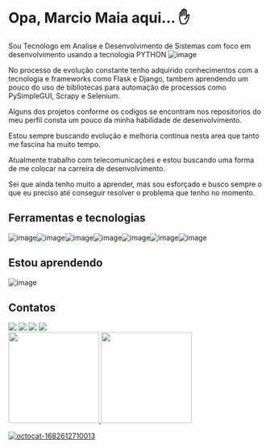# Opa, Marcio Maia aqui... :hand:

Sou Tecnólogo em Analise e Desenvolvimento de Sistemas com foco em desenvolvimento
usando a tecnologia PYTHON  ![image](https://user-images.githubusercontent.com/88562590/234911676-f51906b1-e0a6-4162-85d6-e731261627f4.png)

No processo de evolução constante tenho adquirido conhecimentos com a tecnologia e frameworks como Flask e Django, tambem aprendendo um pouco do uso de bibliotecas para automação de processos como PySimpleGUI, Scrapy e Selenium.

Alguns dos projetos conforme os codigos se encontram nos repositorios do meu perfil consta um pouco da minha habilidade de desenvolvimento.

Estou sempre buscando evolução e melhoria continua nesta area que tanto me fascina ha muito tempo.

Atualmente trabalho com telecomunicações e estou buscando uma forma de me colocar na carreira de desenvolvimento.

Sei que ainda tenho muito a aprender, mas sou esforçado e busco sempre o que eu preciso até conseguir resolver o problema que tenho no momento.


## Ferramentas e tecnologias

![image](https://user-images.githubusercontent.com/88562590/234920801-abf8d282-ab03-4ad8-b03d-0ebb5dd536d5.png)![image](https://user-images.githubusercontent.com/88562590/234920938-7872c5a6-4431-4fda-ad6f-291ffe3a0995.png)![image](https://user-images.githubusercontent.com/88562590/234921051-f8d0e047-f21c-45c7-a00f-73cdd9ab47f8.png)![image](https://user-images.githubusercontent.com/88562590/234921432-17ebd5a4-c66b-484e-8f29-f3399e46e96c.png)![image](https://user-images.githubusercontent.com/88562590/234921610-242a909e-b70c-46f5-a33e-b508be10139a.png)![image](https://user-images.githubusercontent.com/88562590/234921652-e5ee9960-8e0c-4a39-8e01-4ec1d7fd555d.png)![image](https://user-images.githubusercontent.com/88562590/234921689-9eda15d6-4d70-4af0-85da-47482884cb42.png)

## Estou aprendendo

![image](https://user-images.githubusercontent.com/88562590/234923762-f097575b-14e6-42b0-9e12-5fd8320f53d0.png)

## Contatos

<div>
<a href="[https://www.youtube.com/seu-canal-youtube-aqui](https://www.youtube.com/channel/UCloDH3-Hea1XVaCjuYOFDag)" target="_blank"><img src="https://img.shields.io/badge/YouTube-FF0000?style=for-the-badge&logo=youtube&logoColor=white" target="_blank"></a>
<a href="[https://instagram.com/seu-usuário-instagram-aqui](https://www.instagram.com/mark_marcio/)" target="_blank"><img src="https://img.shields.io/badge/-Instagram-%23E4405F?style=for-the-badge&logo=instagram&logoColor=white" target="_blank"></a>
<a href = "mailto:marciojesusmaia@hotmail.com"><img src="https://img.shields.io/badge/Gmail-D14836?style=for-the-badge&logo=gmail&logoColor=white" target="_blank"></a>
<a href="[https://www.linkedin.com/in/seu-usuário-linkedln-aqui](https://www.linkedin.com/in/marciojesusmaia/)" target="_blank"><img src="https://img.shields.io/badge/-LinkedIn-%230077B5?style=for-the-badge&logo=linkedin&logoColor=white" target="_blank"></a>   
</div>


<div>
<a href="https://github.com/marciojesusmaia">
<img height="180em" src="https://github-readme-stats.vercel.app/api/top-langs/?username=marciojesusmaia&layout=compact&langs_count=7&theme=dracula"/>
<img height="180em" src="https://github-readme-stats.vercel.app/api?username=marciojesusmaia&show_icons=true&theme=dracula&include_all_commits=true&count_private=true"/>
</div>
  
  ![octocat-1682612710013](https://user-images.githubusercontent.com/88562590/234928029-a06f5e53-b758-458b-88d5-25f92f9ee816.png)

